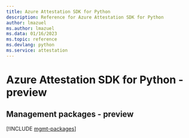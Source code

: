 ```yaml
---
title: Azure Attestation SDK for Python
description: Reference for Azure Attestation SDK for Python
author: lmazuel
ms.author: lmazuel
ms.data: 01/16/2023
ms.topic: reference
ms.devlang: python
ms.service: attestation
---
```

# Azure Attestation SDK for Python - preview

## Management packages - preview
[!INCLUDE [mgmt-packages](attestation-mgmt-index.md)]